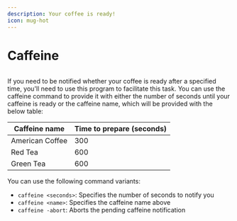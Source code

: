 ```yaml
---
description: Your coffee is ready!
icon: mug-hot
---
```


# Caffeine

<figure><img src="https://github.com/Aptivi-Stable-Docs/nks-manual-0.1.0/blob/main/.gitbook/assets/024-caffeine.png" alt=""><figcaption></figcaption></figure>

If you need to be notified whether your coffee is ready after a specified time, you'll need to use this program to facilitate this task. You can use the caffeine command to provide it with either the number of seconds until your caffeine is ready or the caffeine name, which will be provided with the below table:

| Caffeine name   | Time to prepare (seconds) |
| --------------- | ------------------------- |
| American Coffee | 300                       |
| Red Tea         | 600                       |
| Green Tea       | 600                       |

You can use the following command variants:

* `caffeine <seconds>`: Specifies the number of seconds to notify you
* `caffeine <name>`: Specifies the caffeine name above
* `caffeine -abort`: Aborts the pending caffeine notification
